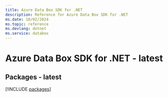 ```yaml
---
title: Azure Data Box SDK for .NET
description: Reference for Azure Data Box SDK for .NET
ms.date: 10/02/2024
ms.topic: reference
ms.devlang: dotnet
ms.service: databox
---
```

# Azure Data Box SDK for .NET - latest
## Packages - latest
[!INCLUDE [packages](data-box-index.md)]